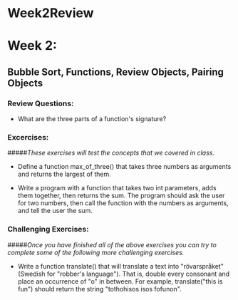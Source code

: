 # Week2Review
# Week 2:
## Bubble Sort, Functions, Review Objects, Pairing Objects 

### Review Questions:

- What are the three parts of a function's signature?

### Excercises:
#####*These exercises will test the concepts that we covered in class.*

- Define a function max_of_three() that takes three numbers as arguments and returns the largest of them.  

- Write a program with a function that takes two int parameters, adds them together, then returns the sum. The program should     ask the user for two numbers, then call the function with the numbers as arguments, and tell the user the sum.  

### Challenging Exercises: 
#####*Once you have finished all of the above exercises you can try to complete some of the following more challenging exercises.*

- Write a function translate() that will translate a text into "rövarspråket" (Swedish for "robber's language"). That is, double   every consonant and place an occurrence of "o" in between. For example, translate("this is fun") should return the string       "tothohisos isos fofunon".  
